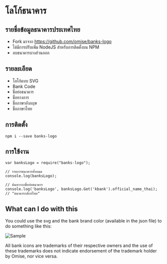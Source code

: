 # โลโก้ธนาคาร

## รายชื่อข้อมูลธนาคารประเทศไทย

- Fork มาจาก https://github.com/omise/banks-logo
- ได้มีการปรับเพิ่ม NodeJS สำหรับการติดตั้งบน NPM
- ลบธนาคารบางส่วนออก

## รายละเอียด
- โลโก้แบบ SVG
- Bank Code
- ชื่อย่อธนาคาร
- ชื่อทางการ
- ชื่อภาษาอังกฤษ
- ชื่อภาษาไทย

## การติดตั้ง
```
npm i --save banks-logo
```

## การใช้งาน
```
var banksLogo = require("banks-logo");

// รายการธนาคารทั้งหมด
console.log(banksLogo);

// ค้นหาจากชื่อย่อธนาคาร
console.log('banksLogo', banksLogo.Get('kbank').official_name_thai);
// "ธนาคารกสิกรไทย"
```

## What can I do with this

You could use the svg and the bank brand color (available in the json file) to do something like this:

![Sample](https://raw.githubusercontent.com/omise/banks-logo/master/th/sample.png)

All bank icons are trademarks of their respective owners and the use of these trademarks does not indicate endorsement of the trademark holder by Omise, nor vice versa.



